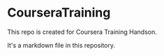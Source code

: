 # CourseraTraining
This repo is created for Coursera Training Handson.

It's a markdown file in this repository.
